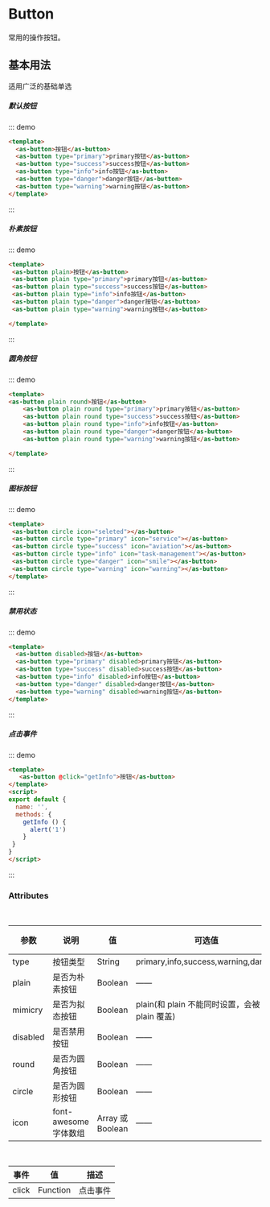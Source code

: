 # Button
常用的操作按钮。

## 基本用法

适用广泛的基础单选

##### 默认按钮
::: demo 
```html
<template>
  <as-button>按钮</as-button>
  <as-button type="primary">primary按钮</as-button>
  <as-button type="success">success按钮</as-button>
  <as-button type="info">info按钮</as-button>
  <as-button type="danger">danger按钮</as-button>
  <as-button type="warning">warning按钮</as-button>
</template>
```
:::
##### 朴素按钮
::: demo 
```html
<template>
 <as-button plain>按钮</as-button>
 <as-button plain type="primary">primary按钮</as-button>
 <as-button plain type="success">success按钮</as-button>
 <as-button plain type="info">info按钮</as-button>
 <as-button plain type="danger">danger按钮</as-button>
 <as-button plain type="warning">warning按钮</as-button>

</template>
```
:::
##### 圆角按钮
::: demo 
```html
<template>
<as-button plain round>按钮</as-button>
    <as-button plain round type="primary">primary按钮</as-button>
    <as-button plain round type="success">success按钮</as-button>
    <as-button plain round type="info">info按钮</as-button>
    <as-button plain round type="danger">danger按钮</as-button>
    <as-button plain round type="warning">warning按钮</as-button>

</template>
```
:::

##### 图标按钮
::: demo 
```html
<template>
 <as-button circle icon="seleted"></as-button>
 <as-button circle type="primary" icon="service"></as-button>
 <as-button circle type="success" icon="aviation"></as-button>
 <as-button circle type="info" icon="task-management"></as-button>
 <as-button circle type="danger" icon="smile"></as-button>
 <as-button circle type="warning" icon="warning"></as-button>
</template>
```
:::

##### 禁用状态
::: demo 
```html
<template>
  <as-button disabled>按钮</as-button>
  <as-button type="primary" disabled>primary按钮</as-button>
  <as-button type="success" disabled>success按钮</as-button>
  <as-button type="info" disabled>info按钮</as-button>
  <as-button type="danger" disabled>danger按钮</as-button>
  <as-button type="warning" disabled>warning按钮</as-button>
</template>
```
:::

##### 点击事件
::: demo 
```html
<template>
   <as-button @click="getInfo">按钮</as-button>
</template>
<script>
export default {
  name: '',
  methods: {
    getInfo () {
      alert('1')
    }
 }
}
</script>
```
:::

### Attributes

<br>

| 参数     | 说明             | 值               | 可选值          | 默认值     |
| -------- | ---------------- | ---------------- | -------------- |------------ |
| type     | 按钮类型         | String           | primary,info,success,warning,danger | —— |
| plain    | 是否为朴素按钮   | Boolean          | —— | false|    
| mimicry  | 是否为拟态按钮   | Boolean          | plain(和 plain 不能同时设置，会被 plain 覆盖)| false |
| disabled | 是否禁用按钮     | Boolean          | —— | false |
| round    | 是否为圆角按钮   | Boolean          | —— | false |
| circle   | 是否为圆形按钮   | Boolean          | —— | false |
| icon     | font-awesome 字体数组  | Array 或 Boolean | —— | false |

<br>

| 事件  | 值       | 描述     |
| ----- | -------- | -------- |
| click | Function | 点击事件 |

<br>
